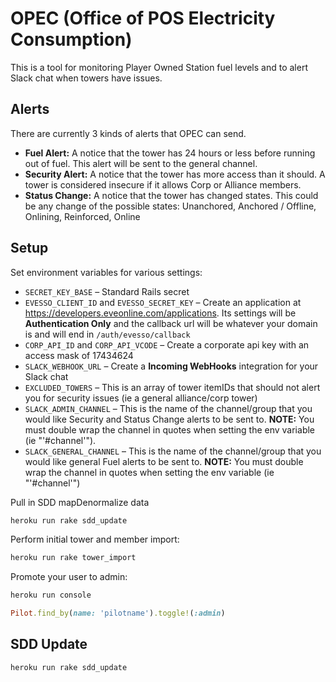# OPEC (Office of POS Electricity Consumption)

This is a tool for monitoring Player Owned Station fuel levels and to alert
Slack chat when towers have issues.


## Alerts

There are currently 3 kinds of alerts that OPEC can send.

* __Fuel Alert:__ A notice that the tower has 24 hours or less before running
  out of fuel. This alert will be sent to the general channel.
* __Security Alert:__ A notice that the tower has more access than it should. A
  tower is considered insecure if it allows Corp or Alliance members.
* __Status Change:__ A notice that the tower has changed states. This could be
  any change of the possible states: Unanchored, Anchored / Offline, Onlining,
  Reinforced, Online


## Setup

Set environment variables for various settings:

* `SECRET_KEY_BASE` – Standard Rails secret
* `EVESSO_CLIENT_ID` and `EVESSO_SECRET_KEY` – Create an application at
  https://developers.eveonline.com/applications. Its settings will be
  __Authentication Only__ and the callback url will be whatever your domain is
  and will end in `/auth/evesso/callback`
* `CORP_API_ID` and `CORP_API_VCODE` – Create a corporate api key with an
  access mask of 17434624
* `SLACK_WEBHOOK_URL` – Create a __Incoming WebHooks__ integration for your
  Slack chat
* `EXCLUDED_TOWERS` – This is an array of tower itemIDs that should not alert
  you for security issues (ie a general alliance/corp tower)
* `SLACK_ADMIN_CHANNEL` – This is the name of the channel/group that you would
  like Security and Status Change alerts to be sent to. __NOTE:__ You must
  double wrap the channel in quotes when setting the env variable (ie
  "'#channel'").
* `SLACK_GENERAL_CHANNEL` – This is the name of the channel/group that you would
  like general Fuel alerts to be sent to. __NOTE:__ You must double wrap the
  channel in quotes when setting the env variable (ie "'#channel'")

Pull in SDD mapDenormalize data

```bash
heroku run rake sdd_update
```

Perform initial tower and member import:

```bash
heroku run rake tower_import
```

Promote your user to admin:

```bash
heroku run console
```

```ruby
Pilot.find_by(name: 'pilotname').toggle!(:admin)
```

## SDD Update

```bash
heroku run rake sdd_update
```
